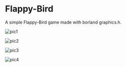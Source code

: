 # Flappy-Bird
A simple Flappy-Bird game made with borland graphics.h.

![pic1](https://user-images.githubusercontent.com/44777596/54880233-4a71da80-4e4b-11e9-8c79-35a44baf35b6.png)

![pic2](https://user-images.githubusercontent.com/44777596/54880248-7ab97900-4e4b-11e9-9907-ad0522928c15.png)

![pic3](https://user-images.githubusercontent.com/44777596/54880251-86a53b00-4e4b-11e9-870e-bbb6539c3b1f.png)

![pic4](https://user-images.githubusercontent.com/44777596/54880259-902ea300-4e4b-11e9-82ad-27f14b8f3e1c.png)
